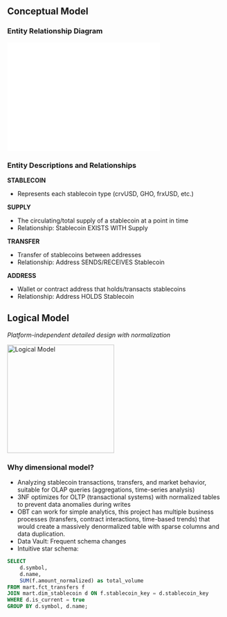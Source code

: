 ## Conceptual Model

### Entity Relationship Diagram
<iframe src="../../assets/erd01.html" frameborder="0" width="70%" height="250px"></iframe>

### Entity Descriptions and Relationships
**STABLECOIN**
- Represents each stablecoin type (crvUSD, GHO, frxUSD, etc.)

**SUPPLY**
- The circulating/total supply of a stablecoin at a point in time
- Relationship: Stablecoin EXISTS WITH Supply

**TRANSFER**
- Transfer of stablecoins between addresses
- Relationship: Address SENDS/RECEIVES Stablecoin

**ADDRESS**
- Wallet or contract address that holds/transacts stablecoins
- Relationship: Address HOLDS Stablecoin




## Logical Model
*Platform-independent detailed design with normalization*

<img src="../../assets/erd01.svg" alt="Logical Model" width="70%" height="250px">

### Why dimensional model?
- Analyzing stablecoin transactions, transfers, and market behavior, suitable for OLAP queries (aggregations, time-series analysis)
- 3NF optimizes for OLTP (transactional systems) with normalized tables to prevent data anomalies during writes
- OBT can work for simple analytics, this project has multiple business processes (transfers, contract interactions, time-based trends) that would create a massively denormalized table with sparse columns and data duplication.
- Data Vault: Frequent schema changes
- Intuitive star schema:

```sql
SELECT 
    d.symbol,
    d.name,
    SUM(f.amount_normalized) as total_volume
FROM mart.fct_transfers f
JOIN mart.dim_stablecoin d ON f.stablecoin_key = d.stablecoin_key
WHERE d.is_current = true
GROUP BY d.symbol, d.name;
```



